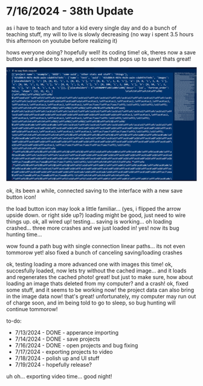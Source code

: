 # 7/16/2024 - 38th Update

as i have to teach and tutor a kid every single day and do a bunch of teaching stuff, my will to live is slowly decreasing (no way i spent 3.5 hours this afternoon on youtube before realizing it)

hows everyone doing? hopefully well! its coding time! ok, theres now a save button and a place to save, and a screen that pops up to save! thats great!

![strange data](</updatelogs/images/072024/07162024 - 1.png>)

ok, its been a while, connected saving to the interface with a new save button icon!

the load button icon may look a little familiar... (yes, i flipped the arrow upside down. or right side up?) loading might be good, just need to wire things up. ok, all wired up! testing... saving is working... oh loading crashed... three more crashes and we just loaded in! yes! now its bug hunting time...

wow found a path bug with single connection linear paths... its not even tommorow yet! also fixed a bunch of canceling saving/loading crashes

ok, testing loading a more advanced one with images this time! ok, succesfully loaded, now lets try without the cached image... and it loads and regenerates the cached photo! great! but just to make sure, how about loading an image thats deleted from my computer? and a crash! ok, fixed some stuff, and it seems to be working now! the project data can also bring in the image data now! that's great! unfortunately, my computer may run out of charge soon, and im being told to go to sleep, so bug hunting will continue tommorow!

to-do:
- 7/13/2024 - DONE - apperance importing 
- 7/14/2024 - DONE - save projects
- 7/16/2024 - DONE - open projects and bug fixing
- 7/17/2024 - exporting projects to video
- 7/18/2024 - polish up and UI stuff
- 7/19/2024 - hopefully release?

uh oh... exporting video time... good night!